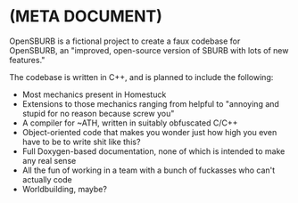 # (META DOCUMENT) #
OpenSBURB is a fictional project to create a faux codebase for OpenSBURB, an "improved, open-source version of SBURB with lots of new features." 

The codebase is written in C++, and is planned to include the following:
* Most mechanics present in Homestuck
* Extensions to those mechanics ranging from helpful to "annoying and stupid for no reason because screw you"
* A compiler for ~ATH, written in suitably obfuscated C/C++
* Object-oriented code that makes you wonder just how high you even have to be to write shit like this?
* Full Doxygen-based documentation, none of which is intended to make any real sense
* All the fun of working in a team with a bunch of fuckasses who can't actually code
* Worldbuilding, maybe?